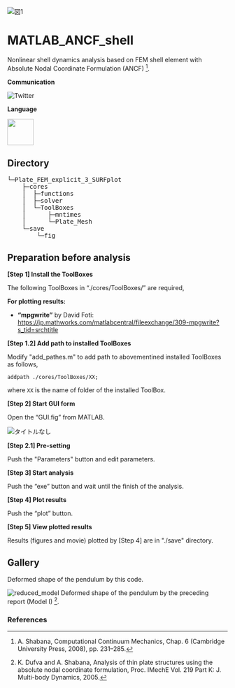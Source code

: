 
![図1](https://github.com/KRproject-tech/MATLAB_ANCF_shell/assets/114337358/e5dbcfc7-b599-4b77-b23e-5d20768e6cac)


# MATLAB_ANCF_shell
Nonlinear shell dynamics analysis based on FEM shell element with Absolute Nodal Coordinate Formulation (ANCF) [^1]. 

**Communication**

<a style="text-decoration: none" href="https://twitter.com/hogelungfish_" target="_blank">
    <img src="https://img.shields.io/badge/twitter-%40hogelungfish_-1da1f2.svg" alt="Twitter">
</a>
<p>

**Language**
<p>
<img src="https://cdn.jsdelivr.net/gh/devicons/devicon/icons/matlab/matlab-original.svg" width="60"/>
<p>


## Directory    
<pre>
└─Plate_FEM_explicit_3_SURFplot
    ├─cores
    │  ├─functions
    │  ├─solver
    │  └─ToolBoxes
    │      ├─mntimes
    │      └─Plate_Mesh
    └─save
        └─fig
</pre>


## Preparation before analysis
__[Step 1] Install the ToolBoxes__

The following ToolBoxes in “./cores/ToolBoxes/” are required,

__For plotting results:__

*	__“mpgwrite”__ by  David Foti:  
https://jp.mathworks.com/matlabcentral/fileexchange/309-mpgwrite?s_tid=srchtitle



__[Step 1.2] Add path to installed ToolBoxes__

Modify "add_pathes.m" to add path to abovementined installed ToolBoxes as follows,
````
addpath ./cores/ToolBoxes/XX;
````
where `XX` is the name of folder of the installed ToolBox.

__[Step 2] Start GUI form__

Open the “GUI.fig” from MATLAB.

![タイトルなし](https://user-images.githubusercontent.com/114337358/192756887-25b36670-8faa-423f-b535-63a536ced8c8.png)

__[Step 2.1] Pre-setting__

Push the "Parameters" button and edit parameters.

__[Step 3] Start analysis__

Push the “exe” button and wait until the finish of the analysis.

__[Step 4] Plot results__

Push the “plot” button.
    
__[Step 5] View plotted results__

Results (figures and movie) plotted by [Step 4] are in "./save" directory.


## Gallery

Deformed shape of the pendulum by this code.

![reduced_model](https://github.com/KRproject-tech/MATLAB_ANCF_shell/assets/114337358/a0a5933a-8d4f-4bac-b450-f09bd42f2304)
Deformed shape of the pendulum by the preceding report (Model I) [^2].

### References  

[^1]: A. Shabana, Computational Continuum Mechanics, Chap. 6 (Cambridge University Press, 2008), pp. 231–285.
[^2]: K. Dufva and A. Shabana, Analysis of thin plate structures using the absolute nodal coordinate formulation, Proc. IMechE Vol. 219 Part K: J. Multi-body Dynamics, 2005.




